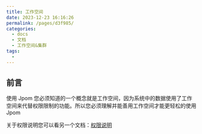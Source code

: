 ```yaml
---
title: 工作空间
date: 2023-12-23 16:16:26
permalink: /pages/d3f985/
categories:
  - docs
  - 文档
  - 工作空间&集群
tags:
  - 
---
```


## 前言

使用 Jpom 您必须知道的一个概念就是工作空间，因为系统中的数据使用了工作空间来代替权限限制的功能。所以您必须理解并能善用工作空间才能更轻松的使用 Jpom


关于权限说明您可以看另一个文档：[权限说明](../020.用户&权限/00.权限说明.md)

## 